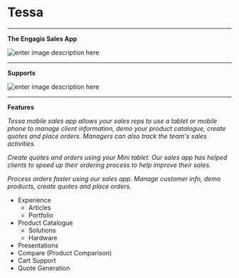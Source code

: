 # Tessa

----------

  **The Engagis Sales App**

![enter image description here](https://digitalsynopsis.com/wp-content/uploads/2013/12/flat-design-apple-icon-devices.jpg)


----------


**Supports**

![enter image description here](https://s30.postimg.org/f4q547z1d/icons_banner.png)

----------


**Features**

*Tessa mobile sales app allows your sales reps to use a tablet or mobile phone to manage client information, demo your product catalogue, create quotes and place orders. Managers can also track the team's sales activities.*

 *Create quotes and orders using your Mini tablet. Our sales app has helped clients to speed up their ordering process to help improve their sales.*
 
*Process orders faster using our sales app. Manage customer info, demo products, create quotes and place orders.*

 
 - Experience
	 - Articles
	 - Portfolio
 - Product Catalogue
	 - Solutions
	 - Hardware
 - Presentations
 - Compare (Product Comparison)
 - Cart Support
 - Quote Generation
